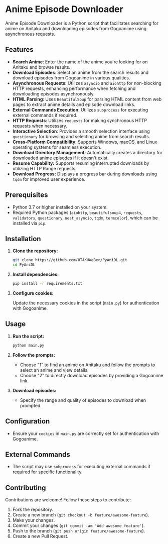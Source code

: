 # Anime Episode Downloader

Anime Episode Downloader is a Python script that facilitates searching for anime on Anitaku and downloading episodes from Gogoanime using asynchronous requests.

## Features

- **Search Anime**: Enter the name of the anime you're looking for on Anitaku and browse results.
- **Download Episodes**: Select an anime from the search results and download episodes from Gogoanime in various qualities.
- **Asynchronous Requests**: Utilizes `asyncio` and `aiohttp` for non-blocking HTTP requests, enhancing performance when fetching and downloading episodes asynchronously.
- **HTML Parsing**: Uses `BeautifulSoup` for parsing HTML content from web pages to extract anime details and episode download links.
- **External Commands Execution**: Utilizes `subprocess` for executing external commands if required.
- **HTTP Requests**: Utilizes `requests` for making synchronous HTTP requests when necessary.
- **Interactive Selection**: Provides a smooth selection interface using `questionary` for browsing and selecting anime from search results.
- **Cross-Platform Compatibility**: Supports Windows, macOS, and Linux operating systems for seamless execution.
- **Download Directory Management**: Automatically creates a directory for downloaded anime episodes if it doesn't exist.
- **Resume Capability:** Supports resuming interrupted downloads by utilizing HTTP Range requests.
- **Download Progress:** Displays a progress bar during downloads using `tqdm` for improved user experience.

## Prerequisites

- Python 3.7 or higher installed on your system.
- Required Python packages (`aiohttp`, `beautifulsoup4`, `requests`, `validators`, `questionary`, `nest_asyncio`, `tqdm`, `termcolor`), which can be installed via `pip`.

## Installation

1. **Clone the repository:**

   ```bash
   git clone https://github.com/OTAKUWeBer/PyAniDL.git
   cd PyAniDL
   ```

2. **Install dependencies:**

   ```bash
   pip install -r requirements.txt
   ```

3. **Configure cookies:**

   Update the necessary cookies in the script (`main.py`) for authentication with Gogoanime.

## Usage

1. **Run the script:**

   ```bash
   python main.py
   ```

2. **Follow the prompts:**

   - Choose "1" to find an anime on Anitaku and follow the prompts to select an anime and view details.
   - Choose "2" to directly download episodes by providing a Gogoanime link.

3. **Download episodes:**

   - Specify the range and quality of episodes to download when prompted.

## Configuration

- Ensure your `cookies` in `main.py` are correctly set for authentication with Gogoanime.

## External Commands

- The script may use `subprocess` for executing external commands if required for specific functionality.

## Contributing

Contributions are welcome! Follow these steps to contribute:

1. Fork the repository.
2. Create a new branch (`git checkout -b feature/awesome-feature`).
3. Make your changes.
4. Commit your changes (`git commit -am 'Add awesome feature'`).
5. Push to the branch (`git push origin feature/awesome-feature`).
6. Create a new Pull Request.

